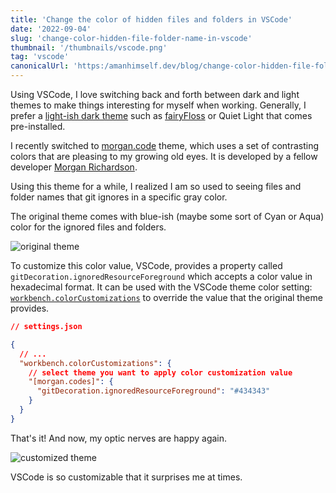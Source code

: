 ```yaml
---
title: 'Change the color of hidden files and folders in VSCode'
date: '2022-09-04'
slug: 'change-color-hidden-file-folder-name-in-vscode'
thumbnail: '/thumbnails/vscode.png'
tag: 'vscode'
canonicalUrl: 'https:/amanhimself.dev/blog/change-color-hidden-file-folder-name-in-vscode/'
---
```


Using VSCode, I love switching back and forth between dark and light themes to make things interesting for myself when working. Generally, I prefer a [light-ish dark theme](https://amanhimself.dev/blog/setup-macbook-m1/#themes) such as [fairyFloss](https://marketplace.visualstudio.com/items?itemName=nopjmp.fairyfloss) or Quiet Light that comes pre-installed.

I recently switched to [morgan.code](https://marketplace.visualstudio.com/items?itemName=morgan-codes.morgan-codes-vscode-theme) theme, which uses a set of contrasting colors that are pleasing to my growing old eyes. It is developed by a fellow developer [Morgan Richardson](https://www.instagram.com/morgan.codes/).

Using this theme for a while, I realized I am so used to seeing files and folder names that git ignores in a specific gray color.

The original theme comes with blue-ish (maybe some sort of Cyan or Aqua) color for the ignored files and folders.

![original theme](https://i.imgur.com/J6hik7g.jpg)

To customize this color value, VSCode, provides a property called `gitDecoration.ignoredResourceForeground` which accepts a color value in hexadecimal format. It can be used with the VSCode theme color setting: [`workbench.colorCustomizations`](https://code.visualstudio.com/api/references/theme-color) to override the value that the original theme provides.

```json
// settings.json

{
  // ...
  "workbench.colorCustomizations": {
    // select theme you want to apply color customization value
    "[morgan.codes]": {
      "gitDecoration.ignoredResourceForeground": "#434343"
    }
  }
}
```

That's it! And now, my optic nerves are happy again.

![customized theme](https://i.imgur.com/sk0tFYi.jpg)

VSCode is so customizable that it surprises me at times.
